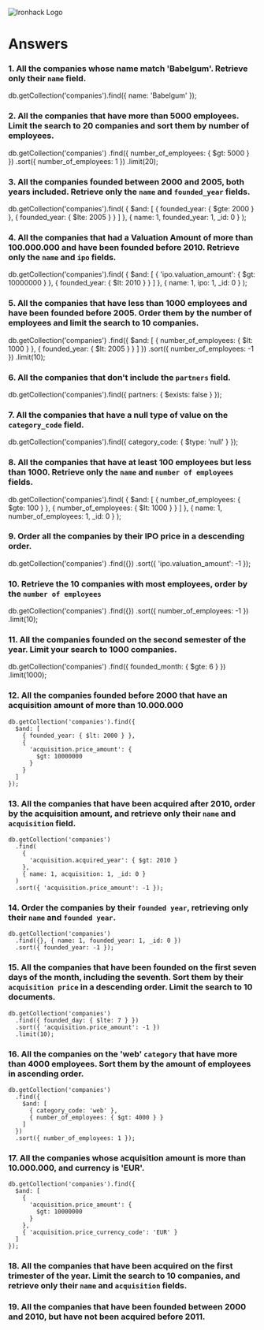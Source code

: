 ![Ironhack Logo](https://i.imgur.com/1QgrNNw.png)

# Answers

### 1. All the companies whose name match 'Babelgum'. Retrieve only their `name` field.

<!-- Your Code Goes Here -->

db.getCollection('companies').find({
name: 'Babelgum'
});

### 2. All the companies that have more than 5000 employees. Limit the search to 20 companies and sort them by **number of employees**.

<!-- Your Code Goes Here -->

db.getCollection('companies')
.find({ number_of_employees: { $gt: 5000 } })
.sort({ number_of_employees: 1 })
.limit(20);

### 3. All the companies founded between 2000 and 2005, both years included. Retrieve only the `name` and `founded_year` fields.

<!-- Your Code Goes Here -->

db.getCollection('companies').find(
{
$and: [
{ founded_year: { $gte: 2000 } },
{ founded_year: { $lte: 2005 } }
]
},
{ name: 1, founded_year: 1, \_id: 0 }
);

### 4. All the companies that had a Valuation Amount of more than 100.000.000 and have been founded before 2010. Retrieve only the `name` and `ipo` fields.

<!-- Your Code Goes Here -->

db.getCollection('companies').find(
{
$and: [
{
'ipo.valuation_amount': { $gt: 10000000 }
},
{ founded_year: { $lt: 2010 } }
]
},
{ name: 1, ipo: 1, \_id: 0 }
);

### 5. All the companies that have less than 1000 employees and have been founded before 2005. Order them by the number of employees and limit the search to 10 companies.

<!-- Your Code Goes Here -->

db.getCollection('companies')
.find({
$and: [
{ number_of_employees: { $lt: 1000 } },
{ founded_year: { $lt: 2005 } }
]
})
.sort({ number_of_employees: -1 })
.limit(10);

### 6. All the companies that don't include the `partners` field.

<!-- Your Code Goes Here -->

db.getCollection('companies').find({
partners: { $exists: false }
});

### 7. All the companies that have a null type of value on the `category_code` field.

<!-- Your Code Goes Here -->

db.getCollection('companies').find({
category_code: { $type: 'null' }
});

### 8. All the companies that have at least 100 employees but less than 1000. Retrieve only the `name` and `number of employees` fields.

<!-- Your Code Goes Here -->

db.getCollection('companies').find(
{
$and: [
{ number_of_employees: { $gte: 100 } },
{ number_of_employees: { $lt: 1000 } }
]
},
{ name: 1, number_of_employees: 1, \_id: 0 }
);

### 9. Order all the companies by their IPO price in a descending order.

<!-- Your Code Goes Here -->

db.getCollection('companies')
.find({})
.sort({ 'ipo.valuation_amount': -1 });

### 10. Retrieve the 10 companies with most employees, order by the `number of employees`

<!-- Your Code Goes Here -->

db.getCollection('companies')
.find({})
.sort({ number_of_employees: -1 })
.limit(10);

### 11. All the companies founded on the second semester of the year. Limit your search to 1000 companies.

<!-- Your Code Goes Here -->

db.getCollection('companies')
.find({ founded_month: { $gte: 6 } })
.limit(1000);

### 12. All the companies founded before 2000 that have an acquisition amount of more than 10.000.000

<!-- Your Code Goes Here -->

```
db.getCollection('companies').find({
  $and: [
    { founded_year: { $lt: 2000 } },
    {
      'acquisition.price_amount': {
        $gt: 10000000
      }
    }
  ]
});
```

### 13. All the companies that have been acquired after 2010, order by the acquisition amount, and retrieve only their `name` and `acquisition` field.

<!-- Your Code Goes Here -->

```
db.getCollection('companies')
  .find(
    {
      'acquisition.acquired_year': { $gt: 2010 }
    },
    { name: 1, acquisition: 1, _id: 0 }
  )
  .sort({ 'acquisition.price_amount': -1 });
```

### 14. Order the companies by their `founded year`, retrieving only their `name` and `founded year`.

<!-- Your Code Goes Here -->

```
db.getCollection('companies')
  .find({}, { name: 1, founded_year: 1, _id: 0 })
  .sort({ founded_year: -1 });
```

### 15. All the companies that have been founded on the first seven days of the month, including the seventh. Sort them by their `acquisition price` in a descending order. Limit the search to 10 documents.

<!-- Your Code Goes Here -->

```
db.getCollection('companies')
  .find({ founded_day: { $lte: 7 } })
  .sort({ 'acquisition.price_amount': -1 })
  .limit(10);
```

### 16. All the companies on the 'web' `category` that have more than 4000 employees. Sort them by the amount of employees in ascending order.

<!-- Your Code Goes Here -->

```
db.getCollection('companies')
  .find({
    $and: [
      { category_code: 'web' },
      { number_of_employees: { $gt: 4000 } }
    ]
  })
  .sort({ number_of_employees: 1 });
```

### 17. All the companies whose acquisition amount is more than 10.000.000, and currency is 'EUR'.

<!-- Your Code Goes Here -->

```
db.getCollection('companies').find({
  $and: [
    {
      'acquisition.price_amount': {
        $gt: 10000000
      }
    },
    { 'acquisition.price_currency_code': 'EUR' }
  ]
});
```

### 18. All the companies that have been acquired on the first trimester of the year. Limit the search to 10 companies, and retrieve only their `name` and `acquisition` fields.

<!-- Your Code Goes Here -->

### 19. All the companies that have been founded between 2000 and 2010, but have not been acquired before 2011.

<!-- Your Code Goes Here -->

```

```
